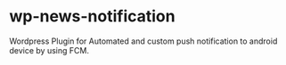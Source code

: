 # wp-news-notification
Wordpress Plugin for Automated and custom push notification to android device by using FCM.
